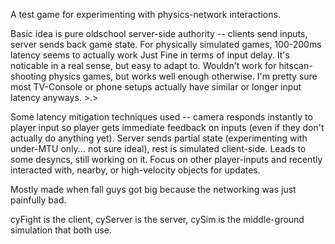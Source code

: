 A test game for experimenting with physics-network interactions.

Basic idea is pure oldschool server-side authority -- clients send inputs, server sends back game state.
For physically simulated games, 100-200ms latency seems to actually work Just Fine in terms of input delay. It's noticable in a real sense, but easy to adapt to.
Wouldn't work for hitscan-shooting physics games, but works well enough otherwise.
I'm pretty sure most TV-Console or phone setups actually have similar or longer input latency anyways. >.>

Some latency mitigation techniques used -- camera responds instantly to player input so player gets immediate feedback on inputs (even if they don't actually do anything yet).
Server sends partial state (experimenting with under-MTU only... not sure ideal), rest is simulated client-side. Leads to some desyncs, still working on it. Focus on other player-inputs and recently interacted with, nearby, or high-velocity objects for updates.

Mostly made when fall guys got big because the networking was just painfully bad.

cyFight is the client, cyServer is the server, cySim is the middle-ground simulation that both use.
